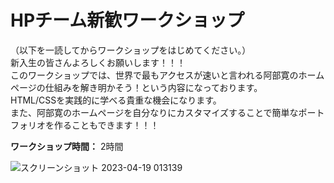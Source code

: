 # HPチーム新歓ワークショップ

（以下を一読してからワークショップをはじめてください。）  
新入生の皆さんよろしくお願いします！！！  
このワークショップでは、世界で最もアクセスが速いと言われる阿部寛のホームページの仕組みを解き明かそう！という内容になっております。  
HTML/CSSを実践的に学べる貴重な機会になります。  
また、阿部寛のホームページを自分なりにカスタマイズすることで簡単なポートフォリオを作ることもできます！！！


**ワークショップ時間：** 2時間


![スクリーンショット 2023-04-19 013139](https://user-images.githubusercontent.com/28892090/232843873-ea4e067b-2e4e-4f54-9b24-45ee660323c5.png)
